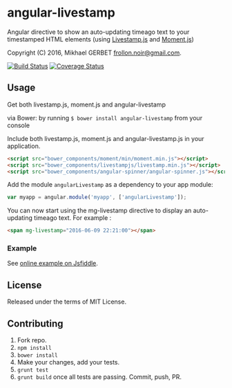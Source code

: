 # angular-livestamp

Angular directive to show an auto-updating timeago text to your timestamped HTML elements (using [Livestamp.js](https://mattbradley.github.io/livestampjs/) and [Moment.js](http://momentjs.com/))

Copyright (C) 2016, Mikhael GERBET <frollon.noir@gmail.com>.

[![Build Status](https://travis-ci.org/MikhaelGerbet/angular-livestamp.png?branch=master)](https://travis-ci.org/MikhaelGerbet/angular-livestamp)
[![Coverage Status](https://coveralls.io/repos/github/MikhaelGerbet/angular-livestamp/badge.svg?branch=master)](https://coveralls.io/github/MikhaelGerbet/angular-livestamp?branch=master)

## Usage

Get both livestamp.js, moment.js and angular-livestamp

via Bower: by running ``` $ bower install angular-livestamp ``` from your console

Include both livestamp.js, moment.js and angular-livestamp.js in your application.

```html
<script src="bower_components/moment/min/moment.min.js"></script>
<script src="bower_components/livestampjs/livestamp.min.js"></script>
<script src="bower_components/angular-spinner/angular-spinner.js"></script>
```

Add the module `angularLivestamp` as a dependency to your app module:

```js
var myapp = angular.module('myapp', ['angularLivestamp']);
```

You can now start using the mg-livestamp directive to display an auto-updating timeago text.
For example :

```html
<span mg-livestamp="2016-06-09 22:21:00"></span>
```

### Example

See [online example on Jsfiddle](https://jsfiddle.net/mikhaelgerbet/r5kfj7b1/).

## License

Released under the terms of MIT License.

## Contributing

1. Fork repo.
2. `npm install`
3. `bower install`
4. Make your changes, add your tests.
5. `grunt test`
6. `grunt build` once all tests are passing. Commit, push, PR.
